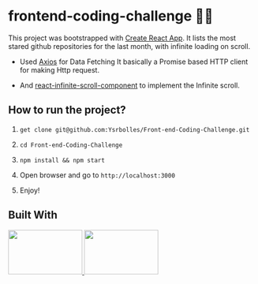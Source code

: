 # frontend-coding-challenge 🤞🤞

This project was bootstrapped with [Create React App](https://github.com/facebook/create-react-app).
It lists the most stared github repositories for the last month, with infinite loading on scroll.

- Used [Axios](https://github.com/axios/axios#features) for Data Fetching
It basically a Promise based HTTP client for making Http request.

- And [react-infinite-scroll-component](https://www.npmjs.com/package/react-infinite-scroll-component) to implement the Infinite scroll.

## How to run the project?

1. `get clone git@github.com:Ysrbolles/Front-end-Coding-Challenge.git` 

2. `cd Front-end-Coding-Challenge`

3. `npm install && npm start`

4. Open browser and go to `http://localhost:3000`

5. Enjoy!

## Built With

<a href="https://reactjs.org/" target="_blank">
    <img width="150" height='90' src="https://onextrapixel.com/wp-content/uploads/2016/04/reactjs-thumb.jpg">
</a>

<a href="https://ant.design/" target="_blank">
    <img width="150" height='90' src="https://lh4.googleusercontent.com/0_Xae4522bKpgjbFjXdSMWji2-ZKMbaHX2u-B7D2NyiTiDapBt6j3HTQKyFo6W289spfMQSZ2nX0DSk4iUOGGAEKSza1pymX16z3L8719lPf-Z_cnvkjFA_zYAQWDZU_90z-x_au">
</a>
